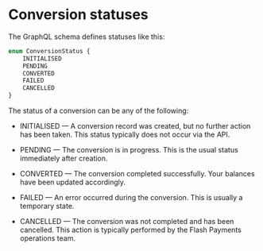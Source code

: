 # Conversion statuses

The GraphQL schema defines statuses like this:

```graphql
enum ConversionStatus {
    INITIALISED
    PENDING
    CONVERTED
    FAILED
    CANCELLED
}
```

The status of a conversion can be any of the following:

* INITIALISED — A conversion record was created, but no further action has been taken.
This status typically does not occur via the API.

* PENDING — The conversion is in progress. This is the usual status immediately after creation.

* CONVERTED — The conversion completed successfully. Your balances have been updated accordingly.

* FAILED — An error occurred during the conversion. This is usually a temporary state.

* CANCELLED — The conversion was not completed and has been cancelled.
This action is typically performed by the Flash Payments operations team.

